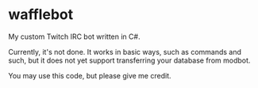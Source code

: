 # wafflebot
My custom Twitch IRC bot written in C#.

Currently, it's not done. It works in basic ways, such as commands and such, but it does not yet support transferring your database from modbot.

You may use this code, but please give me credit.
